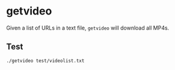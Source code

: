 # getvideo

Given a list of URLs in a text file, `getvideo` will download all MP4s.

## Test

`./getvideo test/videolist.txt`

